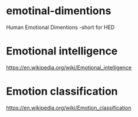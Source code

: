 # emotinal-dimentions
Human Emotional Dimentions -short for HED

# Emotional intelligence
https://en.wikipedia.org/wiki/Emotional_intelligence

# Emotion classification
https://en.wikipedia.org/wiki/Emotion_classification
